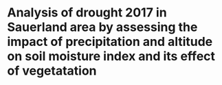 # Analysis of drought 2017 in Sauerland area by assessing the impact of precipitation and altitude on soil moisture index and its effect of vegetatation

